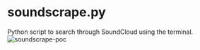 # soundscrape.py
Python script to search through SoundCloud using the terminal.
![soundscrape-poc](https://user-images.githubusercontent.com/93745213/142067711-d4a28658-89b7-4ca8-b6a5-9542e7ab1f3e.PNG)
